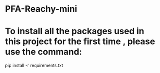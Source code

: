 # PFA-Reachy-mini
# To install all the packages used in this project for the first time , please use the command:
pip install -r requirements.txt

